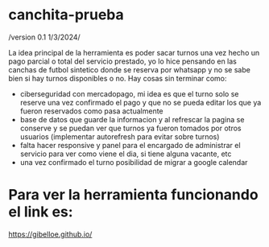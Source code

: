 # canchita-prueba
 /version 0.1 1/3/2024/
 

La idea principal de la herramienta es poder sacar turnos una vez hecho un pago parcial o total del servicio prestado, yo lo hice pensando en las canchas de futbol sintetico donde se reserva por whatsapp y no se sabe bien si hay turnos disponibles o no. 
Hay cosas sin terminar como:
 - ciberseguridad con mercadopago, mi idea es que el turno solo se reserve una vez confirmado el pago y que no se pueda editar los que ya fueron reservados como pasa actualmente
 - base de datos que guarde la informacion y al refrescar la pagina se conserve y se puedan ver que turnos ya fueron tomados por otros usuarios (implementar autorefresh para evitar sobre turnos)
 - falta hacer responsive y panel para el encargado de administrar el servicio para ver como viene el dia, si tiene alguna vacante, etc
 - una vez confirmado el turno posibilidad de migrar a google calendar 


# Para ver la herramienta funcionando el link es: 
https://gibelloe.github.io/